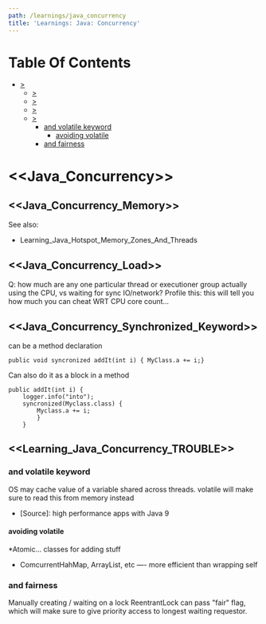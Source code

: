 ```yaml
---
path: /learnings/java_concurrency
title: 'Learnings: Java: Concurrency'
---
```

# Table Of Contents

<!-- toc -->

- [>](#)
  * [>](#)
  * [>](#)
  * [>](#)
  * [>](#)
    + [and volatile keyword](#and-volatile-keyword)
      - [avoiding volatile](#avoiding-volatile)
    + [and fairness](#and-fairness)

<!-- tocstop -->

# <<Java_Concurrency>>


## <<Java_Concurrency_Memory>>

See also:

  * Learning_Java_Hotspot_Memory_Zones_And_Threads

## <<Java_Concurrency_Load>>

Q: how much are any one particular thread or executioner group actually using the CPU, vs waiting for sync IO/network? Profile this: this will tell you how much you can cheat WRT CPU core count...

## <<Java_Concurrency_Synchronized_Keyword>>

can be a method declaration

    public void syncronized addIt(int i) { MyClass.a += i;}

Can also do it as a block in a method

    public addIt(int i) {
        logger.info("into");
        syncronized(Myclass.class) {
            Myclass.a += i;
            }
        }

## <<Learning_Java_Concurrency_TROUBLE>>

### and volatile keyword

OS may cache value of a variable shared across threads. volatile will make sure to read this from memory instead
- [Source]: high performance apps with Java 9

#### avoiding volatile

  *Atomic... classes for adding stuff
  * ComcurrentHahMap, ArrayList, etc —- more efficient than wrapping self


### and fairness

Manually creating / waiting on a lock ReentrantLock can pass "fair" flag, which will make sure to give priority access to longest waiting requestor.



